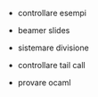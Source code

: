 
- controllare esempi

- beamer slides

- sistemare divisione

- controllare tail call

- provare ocaml